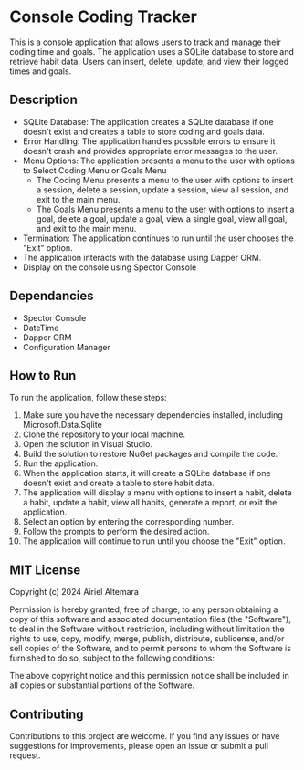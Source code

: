 # Console Coding Tracker

This is a console application that allows users to track and manage their coding time and goals. The application uses a SQLite database to store and retrieve habit data. Users can insert, delete, update, and view their logged times and goals.

## Description

- SQLite Database: The application creates a SQLite database if one doesn't exist and creates a table to store coding and goals data.
- Error Handling: The application handles possible errors to ensure it doesn't crash and provides appropriate error messages to the user.
- Menu Options: The application presents a menu to the user with options to Select Coding Menu or Goals Menu
  - The Coding Menu presents a menu to the user with options to insert a session, delete a session, update a session, view all session, and exit to the main menu.
  - The Goals Menu presents a menu to the user with options to insert a goal, delete a goal, update a goal, view a single goal, view all goal, and exit to the main menu.
- Termination: The application continues to run until the user chooses the "Exit" option.
- The application interacts with the database using Dapper ORM.
- Display on the console using Spector Console

## Dependancies

- Spector Console
- DateTime
- Dapper ORM
- Configuration Manager

## How to Run

To run the application, follow these steps:

1. Make sure you have the necessary dependencies installed, including Microsoft.Data.Sqlite
2. Clone the repository to your local machine.
3. Open the solution in Visual Studio.
4. Build the solution to restore NuGet packages and compile the code.
5. Run the application.
6. When the application starts, it will create a SQLite database if one doesn't exist and create a table to store habit data.
7. The application will display a menu with options to insert a habit, delete a habit, update a habit, view all habits, generate a report, or exit the application.
8. Select an option by entering the corresponding number.
9. Follow the prompts to perform the desired action.
10. The application will continue to run until you choose the "Exit" option.

## MIT License

Copyright (c) 2024 Airiel Altemara

Permission is hereby granted, free of charge, to any person obtaining a copy of this software and associated documentation files (the "Software"), to deal in the Software without restriction, including without limitation the rights to use, copy, modify, merge, publish, distribute, sublicense, and/or sell copies of the Software, and to permit persons to whom the Software is furnished to do so, subject to the following conditions:

The above copyright notice and this permission notice shall be included in all copies or substantial portions of the Software.

## Contributing

Contributions to this project are welcome. If you find any issues or have suggestions for improvements, please open an issue or submit a pull request.
